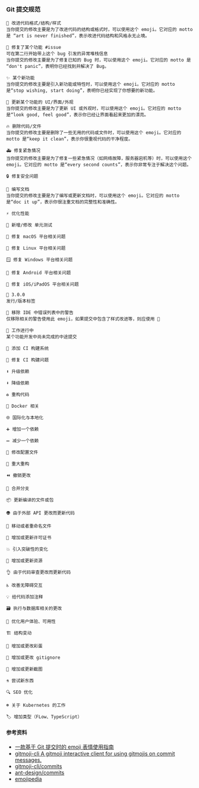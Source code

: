 ### Git 提交规范
```
🎨 改进代码格式/结构/样式
当你提交的修改主要是为了改进代码的结构或格式时，可以使用这个 emoji。它对应的 motto 是 “art is never finished”，表示改进代码结构和风格永无止境。
```
```
🐛 修复了某个功能 #issue
可在第二行开始带上这个 bug 引发的异常堆栈信息
当你提交的修改主要是为了修复已知的 Bug 时，可以使用这个 emoji。它对应的 motto 是 “don't panic”，表明你已经找到并解决了 Bug。
```
```
✨ 某个新功能
当你提交的修改主要是引入新功能或特性时，可以使用这个 emoji。它对应的 motto 是“stop wishing, start doing”，表明你已经实现了你想要的新功能。
```
```
💄 更新某个功能的 UI/界面/外观
当你提交的修改主要是为了更新 UI 或外观时，可以使用这个 emoji。它对应的 motto 是“look good, feel good”，表示你已经让界面看起来更加的漂亮。
```
```
🔥 删除代码/文件
当你提交的修改主要是删除了一些无用的代码或文件时，可以使用这个 emoji。它对应的 motto 是“keep it clean”，表示你很重视代码的干净程度。
```
```
🚑 修复紧急情况
当你提交的修改主要是为了修复一些紧急情况（如网络故障，服务器宕机等）时，可以使用这个 emoji。它对应的 motto 是“every second counts”，表示你非常专注于解决这个问题。
```
```
🔒 修复安全问题
```
```
📝 编写文档
当你提交的修改主要是为了编写或更新文档时，可以使用这个 emoji。它对应的 motto 是“doc it up”，表示你很注重文档的完整性和准确性。
```
```
⚡️ 优化性能
```
```
🧪 新增/修改 单元测试
```
```
🍎 修复 macOS 平台相关问题
```
```
🐧 修复 Linux 平台相关问题
```
```
🪟 修复 Windows 平台相关问题
```
```
🤖 修复 Android 平台相关问题
```
```
🍏 修复 iOS/iPadOS 平台相关问题
```
```
🔖 3.0.0
发行/版本标签
```
```
🚨 移除 IDE 中错误列表中的警告
仅移除相关的警告使用此 emoji，如果提交中包含了样式改进等，则应使用 🎨
```
```
🚧 工作进行中
某个功能开发中尚未完成的中途提交
```
```
👷 添加 CI 构建系统
```
```
💚 修复 CI 构建问题
```
```
⬆️ 升级依赖
```
```
⬇️ 降级依赖
```
```
♻️ 重构代码
```
```
🐳 Docker 相关
```
```
🌐 国际化与本地化
```
```
➕ 增加一个依赖
```
```
➖ 减少一个依赖
```
```
🔧 修改配置文件
```
```
🔨 重大重构
```
```
⏪ 撤销更改
```
```
🔀 合并分支
```
```
📦 更新编译的文件或包
```
```
👽 由于外部 API 更改而更新代码
```
```
🚚 移动或者重命名文件
```
```
📄 增加或更新许可证书
```
```
💥 引入突破性的变化
```
```
🍱 增加或更新资源
```
```
👌 由于代码审查更改而更新代码
```
```
♿️ 改善无障碍交互
```
```
💡 给代码添加注释
```
```
🗃 执行与数据库相关的更改
```
```
🚸 优化用户体验、可用性
```
```
🏗 结构变动
```
```
🥚 增加或更改彩蛋
```
```
🙈 增加或更改 gitignore
```
```
📸 增加或更新截图
```
```
⚗️ 尝试新东西
```
```
🔍 SEO 优化
```
```
☸️ 关于 Kubernetes 的工作
```
```
🏷 增加类型（FLow、TypeScript）
```

#### 参考资料
- [一款基于 Git 提交时的 emoji 表情使用指南](https://mp.weixin.qq.com/s?__biz=MzAwNTMxMzg1MA==&mid=2654095853&idx=4&sn=f32cc8ebb50937bdb83ec21d26938204&chksm=80d86db8b7afe4ae44c411dc057e2780fc45b438bdc005af82e6175d5ed3a468a4ba2068ba56&mpshare=1&scene=23&srcid=0325WA0uW12C9P8Z0PAnqV5v&sharer_sharetime=1679738885952&sharer_shareid=c6d15eaf7ed7598647324e36731f2680#rd)
- [gitmoji-cli A gitmoji interactive client for using gitmojis on commit messages.](https://github.com/carloscuesta/gitmoji-cli)
- [gitmoji-cli/commits](https://github.com/carloscuesta/gitmoji-cli/commits/master)
- [ant-design/commits](https://github.com/ant-design/ant-design/commits/master)
- [emojipedia](https://emojipedia.org)